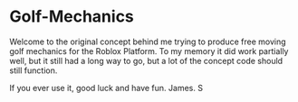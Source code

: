 # Golf-Mechanics

Welcome to the original concept behind me trying to produce free moving golf mechanics for the Roblox Platform.
To my memory it did work partially well, but it still had a long way to go, but a lot of the concept code should still function.

If you ever use it, good luck and have fun. 
James. S
